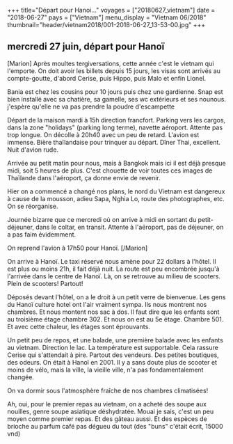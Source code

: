 +++
title="Départ pour Hanoi..."
voyages = ["20180627_vietnam"]
date = "2018-06-27"
pays = ["Vietnam"]
menu_display = "Vietnam 06/2018"
thumbnail="header/vietnam2018/001-2018-06-27_13-53-00.jpg"
+++

##  mercredi 27 juin, départ pour Hanoï

[Marion]
Après moultes tergiversations, cette année c'est le vietnam qui l'emporte. On doit avoir les billets depuis 15 jours, les visas sont arrivés au compte-goutte, d'abord Cerise, puis Hippo, puis Malo et enfin Lionel.

Bania est chez les cousins pour 10 jours puis chez une gardienne. Snap est bien installé avec sa chatière, sa gamelle, ses wc extérieurs et ses nounous. j'espère qu'elle ne va pas prendre la poudre d'escampette

Départ de la maison mardi à 15h direction francfort. Parking vers les cargos, dans la zone "holidays" (parking long terme), navette aéroport. Attente pas trop longue.
On décolle à 20h40 avec un peu de retard. L'avion est immense. Bière thaïlandaise pour trinquer au départ. Dîner Thai, excellent.
Nuit d'avion rude. 

Arrivée au petit matin pour nous, mais à Bangkok mais ici il est déjà presque midi, soit 5 heures de plus. C'est chouette de voir toutes ces images de Thaïlande dans l'aéroport, ça donne envie de revenir. 

Hier on a commencé a changé nos plans, le nord du Vietnam est dangereux à cause de la mousson, adieu Sapa, Nghia Lo, route des photographes, etc. On se réorganise. 

Journée bizarre que ce mercredi où on arrive à midi en sortant du petit-déjeuner, dans le coltar, en transit. Attente à l'aéroport, pas de déjeuner, on a pas faim évidemment. 

On reprend l'avion à 17h50 pour Hanoï.
[/Marion]

On arrive à Hanoï. Le taxi réservé nous amène pour 22 dollars à l'hôtel. Il est plus ou moins 21h, il fait déjà nuit. La route est peu encombrée jusqu'à l'arrivée dans le centre de Hanoï. 
Là, on se retrouve au milieu de scooters. Plein de scooters! Partout!

Déposés devant l'hôtel, on a le droit à un petit verre de bienvenue. Les gens du Hanoï culture hotel ont l'air vraiment sympa. Ils nous montrent nos chambres. Et nous montent nos sac à dos. Il faut dire que les enfants sont au troisième étage chambre 302. Et nous on est au 5e étage. Chambre 501. Et avec cette chaleur, les étages sont éprouvants.

Un petit peu de repos, et une balade, une première balade avec les enfants au vietnam. Direction le lac. La température est supportable. Cela rassure Cerise qui s'attendait à pire. Partout des vendeurs. Des petites boutiques, des odeurs. On était à Hanoï en 2001. Il y a sans doute plus de scooter et moins de vélo, mais la ville, la vieille ville, n'a pas fondamentalement changée.

On va dormir sous l'atmosphère fraîche de nos chambres climatisées!

Ah, oui, pour le premier repas au vietnam, on a acheté des soupe aux nouilles, genre soupe asiatique déshydratée. Mouai je sais, c'est un peu moyen comme premier repas. Et des gâteau aussi. Et des espèces de brioche au parfum café pas dégueu du tout (des "buns" c'était écrit, 15000 vnd)








